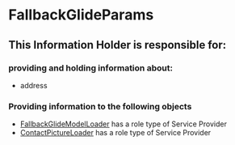 # FallbackGlideParams
## This Information Holder is responsible for:
### providing and holding information about: 
* address
### Providing information to the following objects 
* [FallbackGlideModelLoader](../ServiceProviders/FallbackGlideModelLoader.md) has a role type of Service Provider
* [ContactPictureLoader](../ServiceProviders/ContactPictureLoader.md) has a role type of Service Provider
